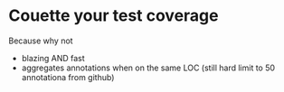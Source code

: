 # Couette your test coverage

Because why not

- blazing AND fast
- aggregates annotations when on the same LOC (still hard limit to 50 annotationa from github)
